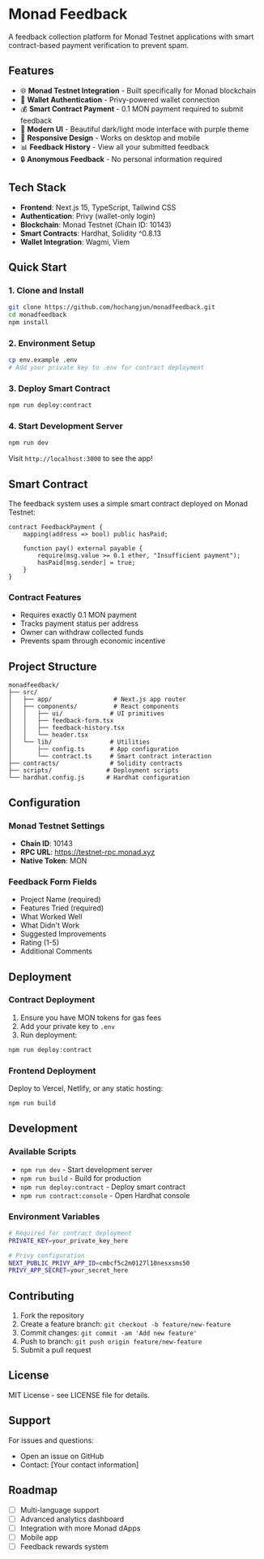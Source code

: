 # Monad Feedback

A feedback collection platform for Monad Testnet applications with smart contract-based payment verification to prevent spam.

## Features

- 🌐 **Monad Testnet Integration** - Built specifically for Monad blockchain
- 🔗 **Wallet Authentication** - Privy-powered wallet connection
- 💰 **Smart Contract Payment** - 0.1 MON payment required to submit feedback
- 🎨 **Modern UI** - Beautiful dark/light mode interface with purple theme
- 📱 **Responsive Design** - Works on desktop and mobile
- 📊 **Feedback History** - View all your submitted feedback
- 🔒 **Anonymous Feedback** - No personal information required

## Tech Stack

- **Frontend**: Next.js 15, TypeScript, Tailwind CSS
- **Authentication**: Privy (wallet-only login)
- **Blockchain**: Monad Testnet (Chain ID: 10143)
- **Smart Contracts**: Hardhat, Solidity ^0.8.13
- **Wallet Integration**: Wagmi, Viem

## Quick Start

### 1. Clone and Install
```bash
git clone https://github.com/hochangjun/monadfeedback.git
cd monadfeedback
npm install
```

### 2. Environment Setup
```bash
cp env.example .env
# Add your private key to .env for contract deployment
```

### 3. Deploy Smart Contract
```bash
npm run deploy:contract
```

### 4. Start Development Server
```bash
npm run dev
```

Visit `http://localhost:3000` to see the app!

## Smart Contract

The feedback system uses a simple smart contract deployed on Monad Testnet:

```solidity
contract FeedbackPayment {
    mapping(address => bool) public hasPaid;
    
    function pay() external payable {
        require(msg.value >= 0.1 ether, "Insufficient payment");
        hasPaid[msg.sender] = true;
    }
}
```

### Contract Features
- Requires exactly 0.1 MON payment
- Tracks payment status per address
- Owner can withdraw collected funds
- Prevents spam through economic incentive

## Project Structure

```
monadfeedback/
├── src/
│   ├── app/                 # Next.js app router
│   ├── components/          # React components
│   │   ├── ui/             # UI primitives
│   │   ├── feedback-form.tsx
│   │   ├── feedback-history.tsx
│   │   └── header.tsx
│   └── lib/                # Utilities
│       ├── config.ts       # App configuration
│       └── contract.ts     # Smart contract interaction
├── contracts/              # Solidity contracts
├── scripts/               # Deployment scripts
└── hardhat.config.js      # Hardhat configuration
```

## Configuration

### Monad Testnet Settings
- **Chain ID**: 10143
- **RPC URL**: https://testnet-rpc.monad.xyz
- **Native Token**: MON

### Feedback Form Fields
- Project Name (required)
- Features Tried (required)
- What Worked Well
- What Didn't Work
- Suggested Improvements
- Rating (1-5)
- Additional Comments

## Deployment

### Contract Deployment
1. Ensure you have MON tokens for gas fees
2. Add your private key to `.env`
3. Run deployment:
```bash
npm run deploy:contract
```

### Frontend Deployment
Deploy to Vercel, Netlify, or any static hosting:
```bash
npm run build
```

## Development

### Available Scripts
- `npm run dev` - Start development server
- `npm run build` - Build for production
- `npm run deploy:contract` - Deploy smart contract
- `npm run contract:console` - Open Hardhat console

### Environment Variables
```bash
# Required for contract deployment
PRIVATE_KEY=your_private_key_here

# Privy configuration
NEXT_PUBLIC_PRIVY_APP_ID=cmbcf5c2m0127l10nesxsms50
PRIVY_APP_SECRET=your_secret_here
```

## Contributing

1. Fork the repository
2. Create a feature branch: `git checkout -b feature/new-feature`
3. Commit changes: `git commit -am 'Add new feature'`
4. Push to branch: `git push origin feature/new-feature`
5. Submit a pull request

## License

MIT License - see LICENSE file for details.

## Support

For issues and questions:
- Open an issue on GitHub
- Contact: [Your contact information]

## Roadmap

- [ ] Multi-language support
- [ ] Advanced analytics dashboard
- [ ] Integration with more Monad dApps
- [ ] Mobile app
- [ ] Feedback rewards system
